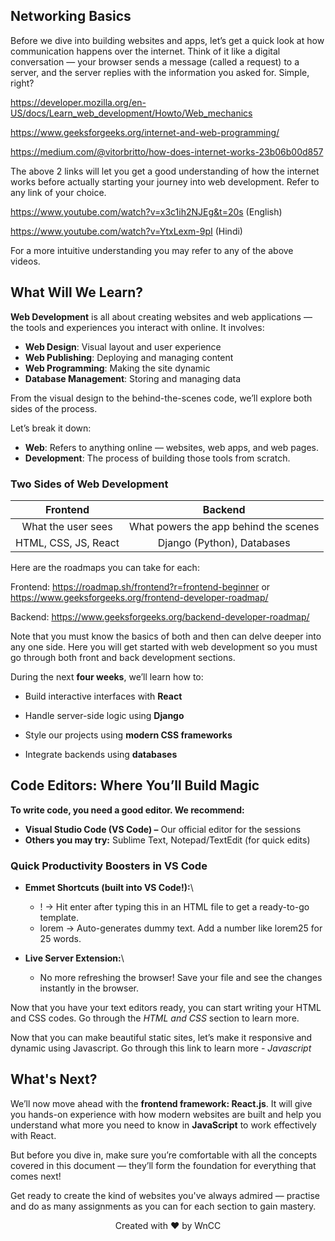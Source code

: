 ## <a name="_wa32ptvtlsmu"></a>﻿**Networking Basics**

Before we dive into building websites and apps, let’s get a quick look at how communication happens over the internet. Think of it like a digital conversation — your browser sends a message (called a request) to a server, and the server replies with the information you asked for. Simple, right?

<https://developer.mozilla.org/en-US/docs/Learn_web_development/Howto/Web_mechanics>

<https://www.geeksforgeeks.org/internet-and-web-programming/>

<https://medium.com/@vitorbritto/how-does-internet-works-23b06b00d857>

The above 2 links will let you get a good understanding of how the internet works before actually starting your journey into web development. Refer to any link of your choice. 

<https://www.youtube.com/watch?v=x3c1ih2NJEg&t=20s> (English)

<https://www.youtube.com/watch?v=YtxLexm-9pI> (Hindi)

For a more intuitive understanding you may refer to any of the above videos.

## <a name="_wa32ptvtlsmu"></a>**What Will We Learn?**
**Web Development** is all about creating websites and web applications — the tools and experiences you interact with online. It involves:

- **Web Design**: Visual layout and user experience
- **Web Publishing**: Deploying and managing content
- **Web Programming**: Making the site dynamic
- **Database Management**: Storing and managing data

From the visual design to the behind-the-scenes code, we’ll explore both sides of the process.

Let’s break it down:

- **Web**: Refers to anything online — websites, web apps, and web pages.
- **Development**: The process of building those tools from scratch.

### <a name="_3yh1u35m0k90"></a>**Two Sides of Web Development**

|**Frontend**|**Backend**|
| :-: | :-: |
|What the user sees|What powers the app behind the scenes|
|HTML, CSS, JS, React|Django (Python), Databases|


Here are the roadmaps you can take for each:

Frontend: <https://roadmap.sh/frontend?r=frontend-beginner>   or    <https://www.geeksforgeeks.org/frontend-developer-roadmap/>

Backend: <https://www.geeksforgeeks.org/backend-developer-roadmap/>

Note that you must know the basics of both and then can delve deeper into any one side. Here you will get started with web development so you must go through both front and back development sections.


During the next **four weeks**, we’ll learn how to:  

- Build interactive interfaces with **React**

- Handle server-side logic using **Django**

- Style our projects using **modern CSS frameworks**

- Integrate backends using **databases**

## <a name="_r5x02kwj7jxw"></a>**Code Editors: Where You’ll Build Magic**
**To write code, you need a good editor. We recommend:**

- **Visual Studio Code (VS Code) –** Our official editor for the sessions
- **Others you may try:** Sublime Text, Notepad/TextEdit (for quick edits)
### <a name="_587pb12jijj9"></a>**Quick Productivity Boosters in VS Code**
- **Emmet Shortcuts (built into VS Code!):**\

  - ! → Hit enter after typing this in an HTML file to get a ready-to-go template.
  - lorem → Auto-generates dummy text. Add a number like lorem25 for 25 words.
- **Live Server Extension:**\
  - No more refreshing the browser! Save your file and see the changes instantly in the browser.

Now that you have your text editors ready, you can start writing your HTML and CSS codes. Go through the *HTML and CSS* section to learn more.

Now that you can make beautiful static sites, let’s make it responsive and dynamic using Javascript. Go through this link to learn more - *Javascript*


## <a name="_wa32ptvtlsmu"></a>**What's Next?**

We’ll now move ahead with the **frontend framework: React.js**. It will give you hands-on experience with how modern websites are built and help you understand what more you need to know in **JavaScript** to work effectively with React.

But before you dive in, make sure you’re comfortable with all the concepts covered in this document — they’ll form the foundation for everything that comes next!

Get ready to create the kind of websites you've always admired — practise and do as many assignments as you can for each section to gain mastery.

<p align="center"> Created with ❤️ by WnCC </p>





